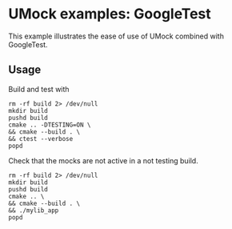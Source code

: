 # UMock examples: GoogleTest

This example illustrates the ease of use of UMock combined with GoogleTest.

## Usage
Build and test with
```
rm -rf build 2> /dev/null
mkdir build
pushd build
cmake .. -DTESTING=ON \
&& cmake --build . \
&& ctest --verbose
popd
```

Check that the mocks are not active in a not testing build.
```
rm -rf build 2> /dev/null
mkdir build
pushd build
cmake .. \
&& cmake --build . \
&& ./mylib_app
popd
```